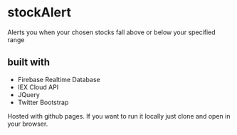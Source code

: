 # stockAlert
Alerts you when your chosen stocks fall above or below your specified range

## built with
* Firebase Realtime Database
* IEX Cloud API
* JQuery
* Twitter Bootstrap

Hosted with github pages. If you want to run it locally just clone and open in your browser.

